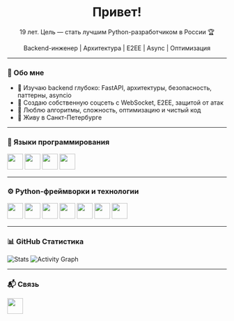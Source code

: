 <h1 align="center">Привет!</h1>

<p align="center">19 лет. Цель — стать лучшим Python-разработчиком в России 🏆</p>
<p align="center">Backend-инженер | Архитектура | E2EE | Async | Оптимизация</p>

---

### 📍 Обо мне

- 🧠 Изучаю backend глубоко: FastAPI, архитектуры, безопасность, паттерны, asyncio
- 🚀 Создаю собственную соцсеть с WebSocket, E2EE, защитой от атак
- 🧮 Люблю алгоритмы, сложность, оптимизацию и чистый код
- 📍 Живу в Санкт-Петербурге

---

### 🧠 Языки программирования

<p>
  <img src="https://raw.githubusercontent.com/danielcranney/readme-generator/main/public/icons/skills/python-colored.svg" width="36" />
  <img src="https://raw.githubusercontent.com/danielcranney/readme-generator/main/public/icons/skills/cplusplus-colored.svg" width="36" />
  <img src="https://raw.githubusercontent.com/danielcranney/readme-generator/main/public/icons/skills/csharp-colored.svg" width="36" />
  <img src="https://raw.githubusercontent.com/danielcranney/readme-generator/main/public/icons/skills/html5-colored.svg" width="36" />
</p>

---

### ⚙️ Python-фреймворки и технологии

<p>
  <img src="https://raw.githubusercontent.com/danielcranney/readme-generator/main/public/icons/skills/fastapi-colored.svg" width="36" />
  <img src="https://raw.githubusercontent.com/danielcranney/readme-generator/main/public/icons/skills/django-colored.svg" width="36" />
  <img src="https://cdn.jsdelivr.net/gh/devicons/devicon/icons/flask/flask-original.svg" width="36" />
  <img src="https://raw.githubusercontent.com/danielcranney/readme-generator/main/public/icons/skills/postgresql-colored.svg" width="36" />
  <img src="https://cdn.jsdelivr.net/gh/devicons/devicon/icons/sqlalchemy/sqlalchemy-original.svg" width="36" />
  <img src="https://cdn.jsdelivr.net/gh/devicons/devicon/icons/docker/docker-original.svg" width="36" />
  <img src="https://cdn.jsdelivr.net/gh/devicons/devicon/icons/git/git-original.svg" width="36" />
</p>

---

### 📊 GitHub Статистика

<p align="left">
  <img src="https://github-readme-stats.vercel.app/api?username=alejstsprt&show_icons=true&count_private=true&hide_border=true&theme=dark&title_color=00e5ff&icon_color=00e5ff&text_color=ffffff&bg_color=1c1917" alt="Stats" />
  <img src="https://github-readme-activity-graph.cyclic.app/graph?username=alejstsprt&bg_color=1c1917&color=ffffff&line=00e5ff&point=ffffff&area=true&hide_border=true&custom_title=GitHub%20Graph" alt="Activity Graph" />
</p>

---

### 📬 Связь

<p align="left">
  <a href="https://github.com/alejstsprt" target="_blank">
    <img src="https://raw.githubusercontent.com/danielcranney/readme-generator/main/public/icons/socials/github.svg" width="36" />
  </a>
</p>